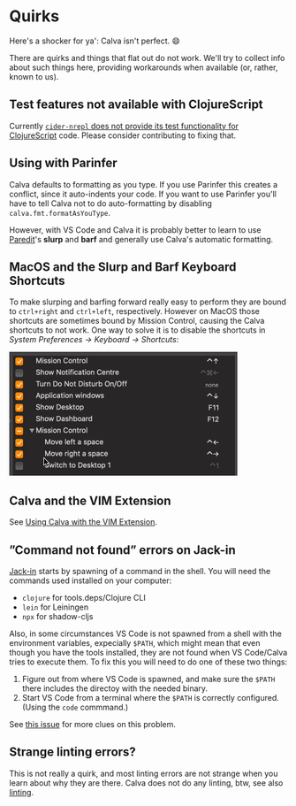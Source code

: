 # Quirks

Here's a shocker for ya': Calva isn't perfect. 😄

There are quirks and things that flat out do not work. We'll try to collect info about such things here, providing workarounds when available (or, rather, known to us).

## Test features not available with ClojureScript

Currently [`cider-nrepl` does not provide its test functionality for ClojureScript](https://github.com/clojure-emacs/cider-nrepl/issues/555) code. Please consider contributing to fixing that.

## Using with Parinfer

Calva defaults to formatting as you type. If you use Parinfer this creates a conflict, since it auto-indents your code. If you want to use Parinfer you'll have to tell Calva not to do auto-formatting by disabling `calva.fmt.formatAsYouType`.

However, with VS Code and Calva it is probably better to learn to use [Paredit](paredit.md)'s **slurp** and **barf** and generally use Calva's automatic formatting.


## MacOS and the Slurp and Barf Keyboard Shortcuts

To make slurping and barfing forward really easy to perform they are bound to `ctrl+right` and `ctrl+left`, respectively. However on MacOS those shortcuts are sometimes bound by Mission Control, causing the Calva shortcuts to not work. One way to solve it is to disable the shortcuts in *System Preferences -> Keyboard -> Shortcuts*:

![Disable Mission Control Shortcuts](assets/mission-control-shortcuts.gif)

## Calva and the VIM Extension

See [Using Calva with the VIM Extension](vim.md).

## ”Command not found” errors on Jack-in

[Jack-in](jack-in-guide.md) starts by spawning of a command in the shell. You will need the commands used installed on your computer:

* `clojure` for tools.deps/Clojure CLI
* `lein` for Leiningen
* `npx` for shadow-cljs

Also, in some circumstances VS Code is not spawned from a shell with the environment variables, expecially `$PATH`, which might mean that even though you have the tools installed, they are not found when VS Code/Calva tries to execute them. To fix this you will need to do one of these two things:

1. Figure out from where VS Code is spawned, and make sure the `$PATH` there includes the directoy with the needed binary.
1. Start VS Code from a terminal where the `$PATH` is correctly configured. (Using the `code` commmand.)

See [this issue](https://github.com/BetterThanTomorrow/calva/issues/591) for more clues on this problem.

## Strange linting errors?

This is not really a quirk, and most linting errors are not strange when you learn about why they are there. Calva does not do any linting, btw, see also [linting](linting.md).
